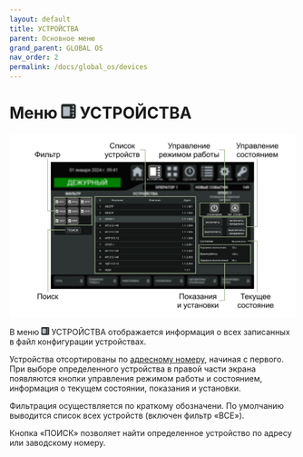 ```yaml
---
layout: default
title: УСТРОЙСТВА
parent: Основное меню
grand_parent: GLOBAL OS
nav_order: 2
permalink: /docs/global_os/devices
---
```


# Меню <img src="../../assets/icons/menus/m_ustroystva.png" width="26" height="26"> УСТРОЙСТВА

<p align="center">
<img src="../../assets/images/devices.png">
</p>

В меню <img src="../../assets/icons/menus/m_ustroystva.png" width="14" height="14"> УСТРОЙСТВА отображается информация о всех записанных в файл конфигурации устройствах.

Устройства отсортированы по <a href="/gk_manual/docs/global_system#адресный-номер">адресному номеру</a>, начиная с первого. При выборе определенного устройства в правой части экрана появляются кнопки управления режимом работы и состоянием, информация о текущем состоянии, показания и установки.

Фильтрация осуществляется по краткому обозначени. По умолчанию выводится список всех устройств (включен фильтр «ВСЕ»).

Кнопка «ПОИСК» позволяет найти определенное устройство по адресу или заводскому номеру.
